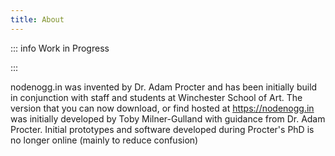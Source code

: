 ```yaml
---
title: About
---
```


::: info Work in Progress

:::

nodenogg.in was invented by Dr. Adam Procter and has been initially build in conjunction with staff and students at Winchester School of Art. The version that you can now download, or find hosted at https://nodenogg.in was initially developed by Toby Milner-Gulland with guidance from Dr. Adam Procter. Initial prototypes and software developed during Procter's PhD is no longer online (mainly to reduce confusion)

